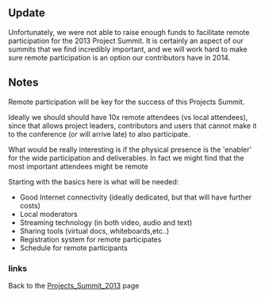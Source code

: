 ## Update

Unfortunately, we were not able to raise enough funds to facilitate
remote participation for the 2013 Project Summit. It is certainly an
aspect of our summits that we find incredibly important, and we will
work hard to make sure remote participation is an option our
contributors have in 2014.

## Notes

Remote participation will be key for the success of this Projects
Summit.

Ideally we should should have 10x remote attendees (vs local attendees),
since that allows project leaders, contributors and users that cannot
make it to the conference (or will arrive late) to also participate.

What would be really interesting is if the physical presence is the
'enabler' for the wide participation and deliverables. In fact we might
find that the most important attendees might be remote

Starting with the basics here is what will be needed:

  - Good Internet connectivity (ideally dedicated, but that will have
    further costs)
  - Local moderators
  - Streaming technology (in both video, audio and text)
  - Sharing tools (virtual docs, whiteboards,etc..)
  - Registration system for remote participates
  - Schedule for remote participants

### links

Back to the [Projects_Summit_2013](Projects_Summit_2013 "wikilink")
page